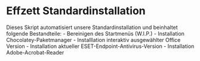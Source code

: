 # Effzett Standardinstallation

Dieses Skript automatisiert unsere Standardinstallation und beinhaltet folgende Bestandteile:
	- Bereinigen des Startmenüs (W.I.P.)
	- Installation Chocolatey-Paketmanager
	- Installlation interaktiv ausgewählter Office Version
	- Installation aktueller ESET-Endpoint-Antivirus-Version
	- Installation Adobe-Acrobat-Reader
	
